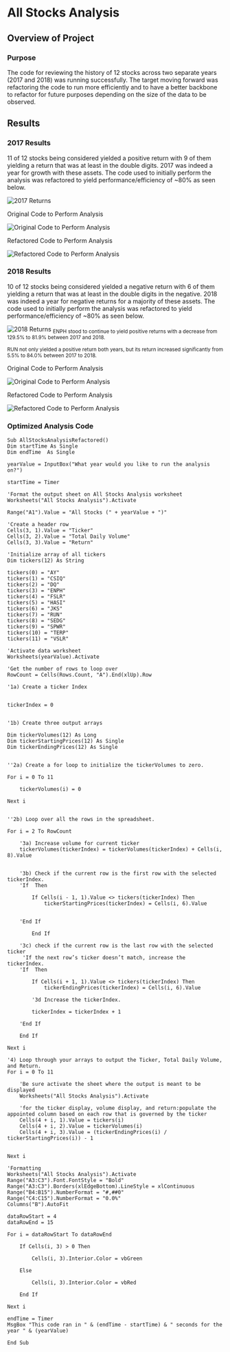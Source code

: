 # All Stocks Analysis

## Overview of Project

### Purpose

The code for reviewing the history of 12 stocks across two separate years (2017 and 2018) was running successfully. The target moving forward was refactoring the code to run more efficiently and to have a better backbone to refactor for future purposes depending on the size of the data to be observed.
 
## Results

### 2017 Results

11 of 12 stocks being considered yielded a positive return with 9 of them yielding a return that was at least in the double digits. 2017 was indeed a year for growth with these assets. The code used to initially perform the analysis was refactored to yield performance/efficiency of ~80% as seen below.

![2017 Returns](./Resources/Results_2017.png)

Original Code to Perform Analysis

![Original Code to Perform Analysis](./Resources/Old_2017.png)

Refactored Code to Perform Analysis

![Refactored Code to Perform Analysis](./Resources/VBA_Challenge_2017.png)

### 2018 Results

10 of 12 stocks being considered yielded a negative return with 6 of them yielding a return that was at least in the double digits in the negative. 2018 was indeed a year for negative returns for a majority of these assets. The code used to initially perform the analysis was refactored to yield performance/efficiency of ~80% as seen below.

![2018 Returns](./Resources/Results_2018.png)
<sub>ENPH stood to continue to yield positive returns with a decrease from 129.5% to 81.9% between 2017 and 2018.

<sub>RUN not only yielded a positive return both years, but its return increased significantly from 5.5% to 84.0% between 2017 to 2018.

Original Code to Perform Analysis

![Original Code to Perform Analysis](./Resources/Old_2018.png)

Refactored Code to Perform Analysis

![Refactored Code to Perform Analysis](./Resources/VBA_Challenge_2018.png)

### Optimized Analysis Code

	Sub AllStocksAnalysisRefactored()    Dim startTime As Single    Dim endTime  As Single    yearValue = InputBox("What year would you like to run the analysis on?")    startTime = Timer        'Format the output sheet on All Stocks Analysis worksheet    Worksheets("All Stocks Analysis").Activate        Range("A1").Value = "All Stocks (" + yearValue + ")"        'Create a header row    Cells(3, 1).Value = "Ticker"    Cells(3, 2).Value = "Total Daily Volume"    Cells(3, 3).Value = "Return"    'Initialize array of all tickers    Dim tickers(12) As String        tickers(0) = "AY"    tickers(1) = "CSIQ"    tickers(2) = "DQ"    tickers(3) = "ENPH"    tickers(4) = "FSLR"    tickers(5) = "HASI"    tickers(6) = "JKS"    tickers(7) = "RUN"    tickers(8) = "SEDG"    tickers(9) = "SPWR"    tickers(10) = "TERP"    tickers(11) = "VSLR"        'Activate data worksheet    Worksheets(yearValue).Activate        'Get the number of rows to loop over    RowCount = Cells(Rows.Count, "A").End(xlUp).Row        '1a) Create a ticker Index            tickerIndex = 0            '1b) Create three output arrays        Dim tickerVolumes(12) As Long    Dim tickerStartingPrices(12) As Single    Dim tickerEndingPrices(12) As Single            ''2a) Create a for loop to initialize the tickerVolumes to zero.        For i = 0 To 11                tickerVolumes(i) = 0            Next i                ''2b) Loop over all the rows in the spreadsheet.        For i = 2 To RowCount            '3a) Increase volume for current ticker        tickerVolumes(tickerIndex) = tickerVolumes(tickerIndex) + Cells(i, 8).Value                        '3b) Check if the current row is the first row with the selected tickerIndex.        'If  Then                    If Cells(i - 1, 1).Value <> tickers(tickerIndex) Then                tickerStartingPrices(tickerIndex) = Cells(i, 6).Value                                'End If                    End If                '3c) check if the current row is the last row with the selected ticker         'If the next row’s ticker doesn’t match, increase the tickerIndex.        'If  Then                        If Cells(i + 1, 1).Value <> tickers(tickerIndex) Then                tickerEndingPrices(tickerIndex) = Cells(i, 6).Value            '3d Increase the tickerIndex.                        tickerIndex = tickerIndex + 1                    'End If                End If        Next i        '4) Loop through your arrays to output the Ticker, Total Daily Volume, and Return.    For i = 0 To 11                'Be sure activate the sheet where the output is meant to be displayed        Worksheets("All Stocks Analysis").Activate                'for the ticker display, volume display, and return:populate the appointed column based on each row that is governed by the ticker        Cells(4 + i, 1).Value = tickers(i)        Cells(4 + i, 2).Value = tickerVolumes(i)        Cells(4 + i, 3).Value = (tickerEndingPrices(i) / tickerStartingPrices(i)) - 1                    Next i        'Formatting    Worksheets("All Stocks Analysis").Activate    Range("A3:C3").Font.FontStyle = "Bold"    Range("A3:C3").Borders(xlEdgeBottom).LineStyle = xlContinuous    Range("B4:B15").NumberFormat = "#,##0"    Range("C4:C15").NumberFormat = "0.0%"    Columns("B").AutoFit    dataRowStart = 4    dataRowEnd = 15    For i = dataRowStart To dataRowEnd                If Cells(i, 3) > 0 Then                        Cells(i, 3).Interior.Color = vbGreen                    Else                    Cells(i, 3).Interior.Color = vbRed                    End If            Next i     endTime = Timer    MsgBox "This code ran in " & (endTime - startTime) & " seconds for the year " & (yearValue)	End Sub

